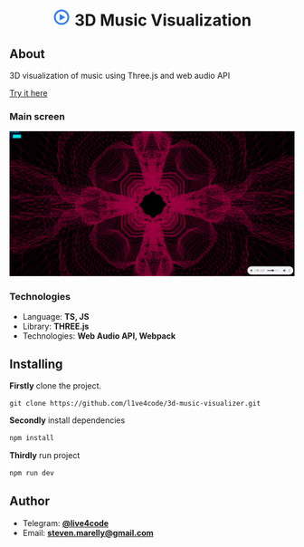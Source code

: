 <h1 align="center"><img src="resources/player.jpg" width="32">  3D Music Visualization</h1>

## About

3D visualization of music using Three.js and web audio API

[Try it here](http://3d-music-visualizer.std-926.ist.mospolytech.ru)

### Main screen

<img src="resources/image.png">

### Technologies

* Language: **TS, JS**
* Library: **THREE.js**
* Technologies: **Web Audio API, Webpack**

## Installing

**Firstly** clone the project.

```git
git clone https://github.com/l1ve4code/3d-music-visualizer.git
```

**Secondly** install dependencies
```cmd
npm install
```

**Thirdly** run project
```cmd
npm run dev
```

## Author

* Telegram: **[@live4code](https://t.me/live4code)**
* Email: **steven.marelly@gmail.com**
